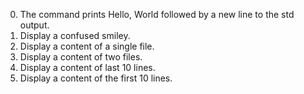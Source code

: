 0. The command prints Hello, World followed by a new line to the std output.
1. Display a confused smiley.
2. Display a content of a single file.
3. Display a content of two files.
4. Display a content of last 10 lines.
5. Display a content of the first 10 lines.
